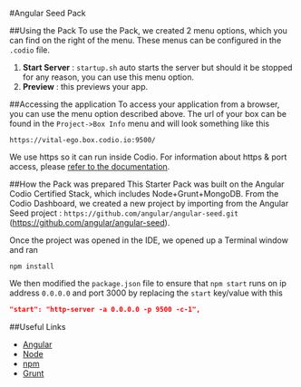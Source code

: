 #Angular Seed Pack

##Using the Pack
To use the Pack, we created 2 menu options, which you can find on the right of the menu. These menus can be configured in the `.codio` file.

1. **Start Server** : `startup.sh` auto starts the server but should it be stopped for any reason, you can use this menu option.
1. **Preview** : this previews your app.

##Accessing the application
To access your application from a browser, you can use the menu option described above. The url of your box can be found in the `Project->Box Info` menu and will look something like this

```
https://vital-ego.box.codio.io:9500/
```

We use https so it can run inside Codio. For information about https & port access, please [refer to the documentation](/docs/boxes/access/ext-access/).


##How the Pack was prepared
This Starter Pack was built on the Angular Codio Certified Stack, which includes Node+Grunt+MongoDB. From the Codio Dashboard, we created a new project by importing from the Angular Seed project : `https://github.com/angular/angular-seed.git` (https://github.com/angular/angular-seed).

Once the project was opened in the IDE, we opened up a Terminal window and ran

```
npm install
```

We then modified the `package.json` file to ensure that `npm start` runs on ip address `0.0.0.0` and port 3000 by replacing the `start` key/value with this

```json
"start": "http-server -a 0.0.0.0 -p 9500 -c-1",
```


##Useful Links

- [Angular](https://angularjs.org/)
- [Node](http://nodejs.org/)
- [npm](https://www.npmjs.org/)
- [Grunt](http://gruntjs.com/)


